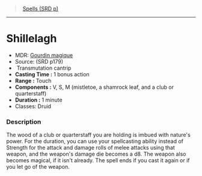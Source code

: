 ﻿---
!Spell
Family: SpellVO
Level: cantrip
Type: Transmutation
CastingTime: 1 bonus action
Range: Touch
Components: V, S, M (mistletoe, a shamrock leaf, and a club or quarterstaff)
Duration: 1 minute
Classes: Druid
Id: spells_vo.md#shillelagh
ParentLink: spells_vo.md#spells-srd-p
Name: Shillelagh
ParentName: Spells (SRD p)
NameLevel: 1
AltName: '[Gourdin magique](hd_spells_gourdin_magique.md)'
Source: (SRD p179)
Attributes: {}
---
> [Spells (SRD p)](srd_spells.md)

---

# Shillelagh

- MDR: [Gourdin magique](hd_spells_gourdin_magique.md)
- Source: (SRD p179)
-  Transmutation cantrip
- **Casting Time :** 1 bonus action
- **Range :** Touch
- **Components :** V, S, M (mistletoe, a shamrock leaf, and a club or quarterstaff)
- **Duration :** 1 minute
- Classes: Druid

### Description

The wood of a club or quarterstaff you are holding is imbued with nature's power. For the duration, you can use your spellcasting ability instead of Strength for the attack and damage rolls of melee attacks using that weapon, and the weapon's damage die becomes a d8. The weapon also becomes magical, if it isn't already. The spell ends if you cast it again or if you let go of the weapon.


